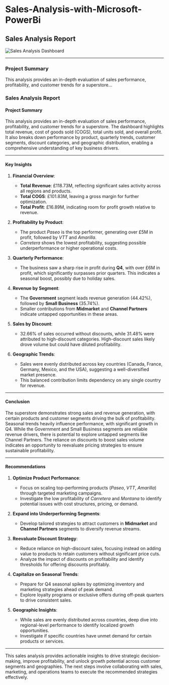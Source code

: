 # Sales-Analysis-with-Microsoft-PowerBi
## Sales Analysis Report

![Sales Analysis Dashboard](https://drive.google.com/uc?id=1mfKFSaCO_kRCoCQ5GZvJv1N3rsw6Ep3y)

---

### **Project Summary**
This analysis provides an in-depth evaluation of sales performance, profitability, and customer trends for a superstore...


### **Sales Analysis Report**  

#### **Project Summary**  
This analysis provides an in-depth evaluation of sales performance, profitability, and customer trends for a superstore. The dashboard highlights total revenue, cost of goods sold (COGS), total units sold, and overall profit. It also breaks down performance by product, quarterly trends, customer segments, discount categories, and geographic distribution, enabling a comprehensive understanding of key business drivers.

---

#### **Key Insights**  

1. **Financial Overview**:
   - **Total Revenue**: £118.73M, reflecting significant sales activity across all regions and products.
   - **Total COGS**: £101.83M, leaving a gross margin for further optimization.
   - **Total Profit**: £16.89M, indicating room for profit growth relative to revenue.  

2. **Profitability by Product**:  
   - The product *Paseo* is the top performer, generating over £5M in profit, followed by *VTT* and *Amarilla*.  
   - *Carretera* shows the lowest profitability, suggesting possible underperformance or higher operational costs.  

3. **Quarterly Performance**:  
   - The business saw a sharp rise in profit during **Q4**, with over £6M in profit, which significantly surpasses prior quarters. This indicates a seasonal boost, possibly due to holiday sales.  

4. **Revenue by Segment**:  
   - The **Government** segment leads revenue generation (44.42%), followed by **Small Business** (35.74%).  
   - Smaller contributions from **Midmarket** and **Channel Partners** indicate untapped opportunities in these areas.  

5. **Sales by Discount**:  
   - 32.66% of sales occurred without discounts, while 31.48% were attributed to high-discount categories. High-discount sales likely drove volume but could have diluted profitability.  

6. **Geographic Trends**:  
   - Sales were evenly distributed across key countries (Canada, France, Germany, Mexico, and the USA), suggesting a well-diversified market presence.  
   - This balanced contribution limits dependency on any single country for revenue.  

---

#### **Conclusion**  
The superstore demonstrates strong sales and revenue generation, with certain products and customer segments driving the bulk of profitability. Seasonal trends heavily influence performance, with significant growth in Q4. While the Government and Small Business segments are reliable revenue drivers, there is potential to explore untapped segments like Channel Partners. The reliance on discounts to boost sales volume indicates an opportunity to reevaluate pricing strategies to ensure sustainable profitability.

---

#### **Recommendations**  

1. **Optimize Product Performance**:  
   - Focus on scaling top-performing products (*Paseo*, *VTT*, *Amarilla*) through targeted marketing campaigns.  
   - Investigate the low profitability of *Carretera* and *Montana* to identify potential issues with cost structures, pricing, or demand.  

2. **Expand into Underperforming Segments**:  
   - Develop tailored strategies to attract customers in **Midmarket** and **Channel Partners** segments to diversify revenue streams.  

3. **Reevaluate Discount Strategy**:  
   - Reduce reliance on high-discount sales, focusing instead on adding value to products to retain customers without significant price cuts.  
   - Analyze the impact of discounts on profitability and identify thresholds for offering discounts profitably.  

4. **Capitalize on Seasonal Trends**:  
   - Prepare for Q4 seasonal spikes by optimizing inventory and marketing strategies ahead of peak demand.  
   - Explore loyalty programs or exclusive offers during off-peak quarters to drive consistent sales.  

5. **Geographic Insights**:  
   - While sales are evenly distributed across countries, deep dive into regional-level performance to identify localized growth opportunities.  
   - Investigate if specific countries have unmet demand for certain products or services.  

---

This sales analysis provides actionable insights to drive strategic decision-making, improve profitability, and unlock growth potential across customer segments and geographies. The next steps involve collaborating with sales, marketing, and operations teams to execute the recommended strategies effectively.

